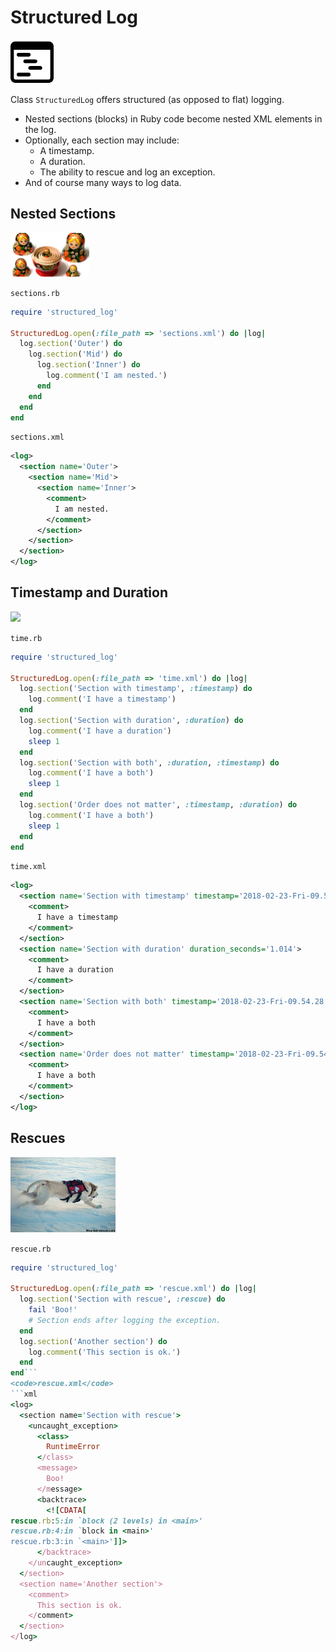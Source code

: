 # Structured Log
<img src="images/structured.png" height="70"> 

<!-- [![Gem Version](https://badge.fury.io/rb/structured_log.svg)](https://badge.fury.io/rb/structured_log) -->

Class <code>StructuredLog</code> offers structured (as opposed to flat) logging.

<ul>
<li>Nested sections (blocks) in Ruby code become nested XML elements in the log.
<li>Optionally, each section may include:
<ul>
<li>A timestamp.
<li>A duration.
<li>The ability to rescue and log an exception.
</ul>
<li>And of course many ways to log data.
</ul>

## Nested Sections
<img src="images/nesting.jpg" height="70">

<code>sections.rb</code>
```ruby
require 'structured_log'

StructuredLog.open(:file_path => 'sections.xml') do |log|
  log.section('Outer') do
    log.section('Mid') do
      log.section('Inner') do
        log.comment('I am nested.')
      end
    end
  end
end
```
<code>sections.xml</code>
```xml
<log>
  <section name='Outer'>
    <section name='Mid'>
      <section name='Inner'>
        <comment>
          I am nested.
        </comment>
      </section>
    </section>
  </section>
</log>
```

## Timestamp and Duration
<img src="images/time.ico" height="70">

<code>time.rb</code>
```ruby
require 'structured_log'

StructuredLog.open(:file_path => 'time.xml') do |log|
  log.section('Section with timestamp', :timestamp) do
    log.comment('I have a timestamp')
  end
  log.section('Section with duration', :duration) do
    log.comment('I have a duration')
    sleep 1
  end
  log.section('Section with both', :duration, :timestamp) do
    log.comment('I have a both')
    sleep 1
  end
  log.section('Order does not matter', :timestamp, :duration) do
    log.comment('I have a both')
    sleep 1
  end
end
```
<code>time.xml</code>
```xml
<log>
  <section name='Section with timestamp' timestamp='2018-02-23-Fri-09.54.27.280'>
    <comment>
      I have a timestamp
    </comment>
  </section>
  <section name='Section with duration' duration_seconds='1.014'>
    <comment>
      I have a duration
    </comment>
  </section>
  <section name='Section with both' timestamp='2018-02-23-Fri-09.54.28.294' duration_seconds='1.014'>
    <comment>
      I have a both
    </comment>
  </section>
  <section name='Order does not matter' timestamp='2018-02-23-Fri-09.54.29.308' duration_seconds='1.014'>
    <comment>
      I have a both
    </comment>
  </section>
</log>
```

## Rescues
<img src="images/rescue.jpg" height="120">

<code>rescue.rb</code>
```ruby
require 'structured_log'

StructuredLog.open(:file_path => 'rescue.xml') do |log|
  log.section('Section with rescue', :rescue) do
    fail 'Boo!'
    # Section ends after logging the exception.
  end
  log.section('Another section') do
    log.comment('This section is ok.')
  end
end```
<code>rescue.xml</code>
```xml
<log>
  <section name='Section with rescue'>
    <uncaught_exception>
      <class>
        RuntimeError
      </class>
      <message>
        Boo!
      </message>
      <backtrace>
        <![CDATA[
rescue.rb:5:in `block (2 levels) in <main>'
rescue.rb:4:in `block in <main>'
rescue.rb:3:in `<main>']]>
      </backtrace>
    </uncaught_exception>
  </section>
  <section name='Another section'>
    <comment>
      This section is ok.
    </comment>
  </section>
</log>
```
